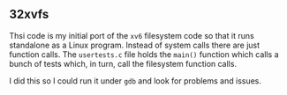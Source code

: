 ## 32xvfs

Thsi code is my initial port of the `xv6` filesystem code so that it runs
standalone as a Linux program. Instead of system calls there are just
function calls.  The `usertests.c` file holds the `main()` function which
calls a bunch of tests which, in turn, call the filesystem function calls.

I did this so I could run it under `gdb` and look for problems and issues.
